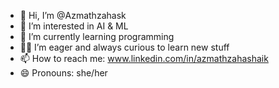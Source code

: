 - 👋 Hi, I’m @Azmathzahask
- 👀 I’m interested in AI & ML
- 🌱 I’m currently learning programming
- 💪🏻 I’m eager and always curious to learn new stuff
- 📫 How to reach me: www.linkedin.com/in/azmathzahashaik
- 😄 Pronouns: she/her

<!---
Azmathzahask/Azmathzahask is a ✨ special ✨ repository because its `README.md` (this file) appears on your GitHub profile.
You can click the Preview link to take a look at your changes.
--->
